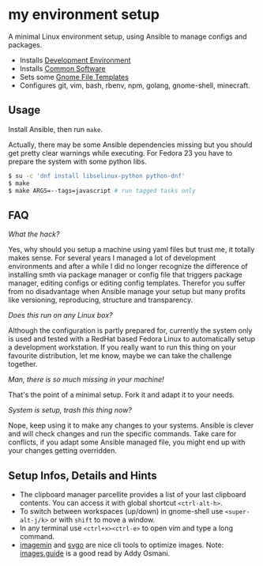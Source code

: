 # my environment setup

A minimal Linux environment setup, using Ansible to manage configs and packages.

- Installs [Development Environment](/roles/system/vars/packages-dev-RedHat.yml)
- Installs [Common Software](/roles/system/vars/packages-RedHat.yml)
- Sets some [Gnome File Templates](/roles/system/files/gnome/Templates/)
- Configures git, vim, bash, rbenv, npm, golang, gnome-shell, minecraft.

## Usage

Install Ansible, then run `make`.

Actually, there may be some Ansible dependencies missing but you should get pretty clear warnings while executing. For Fedora 23 you have to prepare the system with some python libs.

```sh
$ su -c 'dnf install libselinux-python python-dnf'
$ make
$ make ARGS=--tags=javascript # run tagged tasks only
```

## FAQ

*What the hack?*

Yes, why should you setup a machine using yaml files but trust me, it totally makes sense. For several years I managed a lot of development environments and after a while I did no longer recognize the difference of installing smth via package manager or config file that triggers package manager, editing configs or editing config templates. Therefor you suffer from no disadvantage when Ansible manage your setup but many profits like versioning, reproducing, structure and transparency.

*Does this run on any Linux box?*

Although the configuration is partly prepared for, currently the system only is used and tested with a RedHat based Fedora Linux to automatically setup a development workstation. If you really want to run this thing on your favourite distribution, let me know, maybe we can take the challenge together.

*Man, there is so much missing in your machine!*

That's the point of a minimal setup. Fork it and adapt it to your needs.

*System is setup, trash this thing now?*

Nope, keep using it to make any changes to your systems. Ansible is clever and will check changes and run the specific commands. Take care for conflicts, if you adapt some Ansible managed file, you might end up with your changes getting overridden.

## Setup Infos, Details and Hints

- The clipboard manager parcellite provides a list of your last clipboard contents. You can access it with global shortcut `<ctrl-alt-h>`.
- To switch between workspaces (up/down) in gnome-shell use `<super-alt-j/k>` or with `shift` to move a window.
- In any terminal use `<ctrl+x><ctrl-e>` to open vim and type a long command.
- [imagemin] and [svgo] are nice cli tools to optimize images. Note: [images.guide] is a good read by Addy Osmani.

[imagemin]: https://github.com/imagemin/imagemin-cli
[svgo]: https://github.com/svg/svgo
[images.guide]: https://images.guide/

